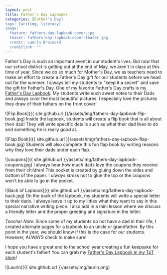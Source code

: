 ```yaml
---
layout: post
title: Father's Day Lapbooks
categories: [Father's Day]
tags: [writing, literacy]
image:
  feature: fathers-day-lapbook-cover.jpg
  teaser: fathers-day-lapbook-cover-teaser.jpg
  credit: Laurin Brainard
  creditlink: ""
---
```

Father's Day is such an important event in our student's lives. But now that our school district is getting out at the end of May, we aren't in class at this time of year. Since we do so much for Mother's Day, we as teachers need to make an effort to create a Father's Day gift for our students before we head out for the summer. I always tell my students to "keep it a secret" and save the gift for Father's Day. One of my favorite Father's Day crafts is my [Father's Day Lapbook](http://bit.ly/2rsiVHx). My students write such sweet notes to their Dads and always color the most beautiful pictures. I especially love the pictures they draw of their fathers on the front cover!

![Flip Book]({{ site.github.url }}/assets/img/fathers-day-lapbook-flip-book.jpg)
Inside the lapbook, students will create a flip book that is all about their dad! They will write specific details such as what their dad likes to do and something he is really good at. 

![Flap Book]({{ site.github.url }}/assets/img/fathers-day-lapbook-flap-book.jpg)
Students will also complete this fun flap book by writing reasons why they love their dads under each flap. 

![coupons]({{ site.github.url }}/assets/img/fathers-day-lapbook-coupons.jpg)
I always hear how much dads love the coupons they receive from their children! This pocket is created by gluing down the sides and bottom of the paper. I *always stress* not to glue the top or the coupons won't be able to go in the pocket. 

![Back of Lapbook]({{ site.github.url }}/assets/img/fathers-day-lapbook-back.jpg)
On the back of the lapbook, my students will write a special letter to their dads. I always leave it up to my littles what they want to say in this special narrative writing piece. I also add in a mini lesson where we discuss a friendly letter and the proper greeting and signature in the letter. 

*Teacher Note:* Since some of my students do not have a dad in their life, I created alternate pages for a lapbook to an uncle or grandfather. By this point in the year, we should know if this is the case for our students. However, ALWAYS check to make sure! 

I hope you have a great end to the school year creating a fun keepsake for each student's father! You can grab my [Father's Day Lapbook in my TpT store](http://bit.ly/2rsiVHx)! 

![Laurin]({{ site.github.url }}/assets/img/laurin.png)